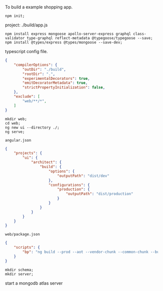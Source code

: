 
To build a example shopping app.

```
npm init;
```

project: ./build/app.js
```
npm install express mongoose apollo-server-express graphql class-validator type-graphql reflect-metadata @typegoose/typegoose --save;
npm install @types/express @types/mongoose --save-dev;
```


typescript config file.
```json
{
	"compilerOptions": {
		"outDir": "./build",
		"rootDir": ".",
		"experimentalDecorators": true,
    	"emitDecoratorMetadata": true,
		"strictPropertyInitialization": false,
	},
	"exclude": [
		"web/**/*",
	]
}
```

```
mkdir web;
cd web;
ng new ui --directory ./;
ng serve;
```

`angular.json`
```json
{
	"projects": {
		"ui": {
			"architect": {
				"build": {
					"options": {
						"outputPath": "dist/dev"
					},
					"configurations": {
						"production": {
							"outputPath": "dist/production"
						}
					}
				}
			}
		}
	}
}
```

`web/package.json`
```json
{
	"scripts": {
		"bp": "ng build --prod --aot --vendor-chunk --common-chunk --buildOptimizer"
	}
}
```

```
mkdir schema;
mkdir server;
```


start a mongodb atlas server